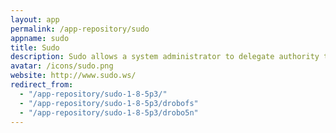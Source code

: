 ```yaml
---
layout: app
permalink: /app-repository/sudo
appname: sudo
title: Sudo
description: Sudo allows a system administrator to delegate authority to give users the ability to run commands as root.
avatar: /icons/sudo.png
website: http://www.sudo.ws/
redirect_from:
  - "/app-repository/sudo-1-8-5p3/"
  - "/app-repository/sudo-1-8-5p3/drobofs"
  - "/app-repository/sudo-1-8-5p3/drobo5n"
---
```


